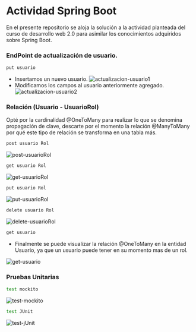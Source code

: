 # Actividad Spring Boot 
En el presente repositorio se aloja la solución a la actividad planteada del curso de desarrollo web 2.0 para asimilar los conocimientos adquiridos sobre Spring Boot.


### EndPoint de actualización de usuario.
```sh
put usuario
```
- Insertamos un nuevo usuario.
![actualizacion-usuario1](https://user-images.githubusercontent.com/88548284/165698046-43efd544-afbe-4622-b2e4-40358d9e1490.jpg)
- Modificamos los campos al usuario anteriormente agregado.
![actualizacion-usuario2](https://user-images.githubusercontent.com/88548284/165698124-04bc0c39-7dd2-4b7c-be23-a3ea52c18ef0.jpg)


### Relación (Usuario - UsuarioRol)

Opté por la cardinalidad @OneToMany para realizar lo que se denomina propagación de clave, descarte por el momento la relación @ManyToMany por qué este tipo de relación se transforma en una tabla más.

```sh
post usuario Rol
```
![post-usuarioRol](https://user-images.githubusercontent.com/88548284/165700180-56905b4f-d628-4ca6-8674-e0bf399cb4de.jpg)

```sh
get usuario Rol
```
![get-usuarioRol](https://user-images.githubusercontent.com/88548284/165700244-458ce281-f8a2-48c0-aaef-60378dfa3280.jpg)

```sh
put usuario Rol
```
![put-usuarioRol](https://user-images.githubusercontent.com/88548284/165700359-93072ca4-7e33-451d-8317-b4ef03acb7a6.jpg)

```sh
delete usuario Rol
```
![delete-usuarioRol](https://user-images.githubusercontent.com/88548284/165700472-6a8ca615-d308-412f-9fb2-46f5011eb265.jpg)

```sh
get usuario
```
- Finalmente se puede visualizar la relación @OneToMany en la entidad Usuario, ya que un usuario puede tener en su momento mas de un rol.

![get-usuario](https://user-images.githubusercontent.com/88548284/165701475-a6500fc0-6c3e-44e1-a411-0e29dfda9858.jpg)


### Pruebas Unitarias
```sh
test mockito
```
![test-mockito](https://user-images.githubusercontent.com/88548284/165702770-6485fd0a-037f-4cb0-8c06-e516f2e9043a.jpg)

```sh
test JUnit
```
![test-jUnit](https://user-images.githubusercontent.com/88548284/165705808-22779fd9-f5df-4769-9c19-006eb8c4a9ca.jpg)




